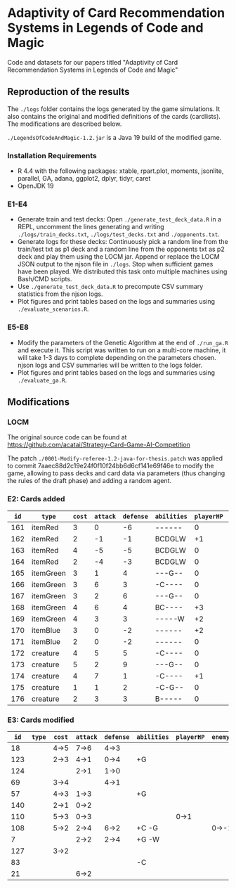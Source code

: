 # Adaptivity of Card Recommendation Systems in Legends of Code and Magic
Code and datasets for our papers titled "Adaptivity of Card Recommendation Systems in Legends of Code and Magic"

## Reproduction of the results

The `./logs` folder contains the logs generated by the game simulations.
It also contains the original and modified definitions of the cards (cardlists).
The modifications are described below.

`./LegendsOfCodeAndMagic-1.2.jar` is a Java 19 build of the modified game.

### Installation Requirements

  * R 4.4 with the following packages: xtable, rpart.plot, moments, jsonlite, parallel, GA, adana, ggplot2, dplyr, tidyr, caret
  * OpenJDK 19

### E1-E4

  * Generate train and test decks: Open `./generate_test_deck_data.R` in a REPL, uncomment the lines generating and writing `./logs/train_decks.txt`, `./logs/test_decks.txt` and `./opponents.txt`.
  * Generate logs for these decks: Continuously pick a random line from the train/test txt as p1 deck and a random line from the opponents txt as p2 deck and play them using the LOCM jar. Append or replace the LOCM JSON output to the njson file in `./logs`. Stop when sufficient games have been played. We distributed this task onto multiple machines using Bash/CMD scripts.
  * Use `./generate_test_deck_data.R` to precompute CSV summary statistics from the njson logs.
  * Plot figures and print tables based on the logs and summaries using `./evaluate_scenarios.R`.

### E5-E8

  * Modify the parameters of the Genetic Algorithm at the end of `./run_ga.R` and execute it. This script was written to run on a multi-core machine, it will take 1-3 days to complete depending on the parameters chosen. njson logs and CSV summaries will be written to the logs folder.
  * Plot figures and print tables based on the logs and summaries using `./evaluate_ga.R`.

## Modifications

### LOCM

The original source code can be found at https://github.com/acatai/Strategy-Card-Game-AI-Competition

The patch `./0001-Modify-referee-1.2-java-for-thesis.patch` was applied to commit 7aaec88d2c19e24f0f10f24bb6d6cf141e69f46e to modify the game, allowing to pass decks and card data via parameters (thus changing the rules of the draft phase) and adding a random agent.

### E2: Cards added

| `id` | `type`     | `cost` | `attack` | `defense` | `abilities` | `playerHP` | `enemyHP` | `cardDraw` |
|------|------------|--------|----------|-----------|-------------|------------|-----------|------------|
| 161  | itemRed    | 3      | 0        | -6        | ------      | 0          | -2        | 0          |
| 162  | itemRed    | 2      | -1       | -1        | BCDGLW      | +1         | -1        | 1          |
| 163  | itemRed    | 4      | -5       | -5        | BCDGLW      | 0          | -1        | 1          |
| 164  | itemRed    | 2      | -4       | -3        | BCDGLW      | 0          | 0         | 1          |
| 165  | itemGreen  | 3      | 1        | 4         | ---G--      | 0          | 0         | 1          |
| 166  | itemGreen  | 3      | 6        | 3         | -C----      | 0          | 0         | 0          |
| 167  | itemGreen  | 3      | 2        | 6         | ---G--      | 0          | 0         | 0          |
| 168  | itemGreen  | 4      | 6        | 4         | BC----      | +3         | 0         | 0          |
| 169  | itemGreen  | 4      | 3        | 3         | -----W      | +2         | 0         | 1          |
| 170  | itemBlue   | 3      | 0        | -2        | ------      | +2         | -2        | 1          |
| 171  | itemBlue   | 2      | 0        | -2        | ------      | 0          | -3        | 0          |
| 172  | creature   | 4      | 5        | 5         | -C----      | 0          | 0         | 0          |
| 173  | creature   | 5      | 2        | 9         | ---G--      | 0          | 0         | 1          |
| 174  | creature   | 4      | 7        | 1         | -C----      | +1         | 0         | 0          |
| 175  | creature   | 1      | 1        | 2         | -C-G--      | 0          | 0         | 0          |
| 176  | creature   | 2      | 3        | 3         | B-----      | 0          | 0         | 1          |

### E3: Cards modified

| `id`  | `type` | `cost`       | `attack`     | `defense`    | `abilities` | `playerHP` | `enemyHP` | `cardDraw` |
|-------|--------|--------------|--------------|--------------|-------------|------------|-----------|------------|
| 18    |        | 4→5          | 7→6          | 4→3          |             |            |           |            |
| 123   |        | 2→3          | 4→1          | 0→4          | +G          |            |           |            |
| 124   |        |              | 2→1          | 1→0          |             |            |           |            |
| 69    |        | 3→4          |              | 4→1          |             |            |           |            |
| 57    |        | 4→3          | 1→3          |              | +G          |            |           |            |
| 140   |        | 2→1          | 0→2          |              |             |            |           | 0→1        |
| 110   |        | 5→3          | 0→3          |              |             | 0→1        |           | 0→1        |
| 108   |        | 5→2          | 2→4          | 6→2          | +C -G       |            | 0→-1      | 0→1        |
| 7     |        |              | 2→2          | 2→4          | +G -W       |            |           |            |
| 127   |        | 3→2          |              |              |             |            |           | 0→1        |
| 83    |        |              |              |              | -C          |            |           |            |
| 21    |        |              | 6→2          |              |             |            |           |            |